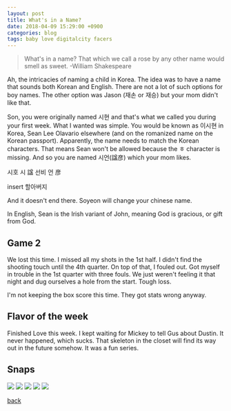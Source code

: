 ```yaml
---
layout: post
title: What's in a Name?
date: 2018-04-09 15:29:00 +0900
categories: blog
tags: baby love digitalcity facers
---
```


> What's in a name? That which we call a rose by any other name would smell as sweet. -William Shakespeare

Ah, the intricacies of naming a child in Korea. The idea was to have a name that sounds both Korean and English. There are not a lot of such options for boy names. The other option was Jason (재손 or 재승) but your mom didn't like that.

Son, you were originally named 시현 and that's what we called you during your first week. What I wanted was simple. You would be known as 이시현 in Korea, Sean Lee Olavario elsewhere (and on the romanized name on the Korean passport). Apparently, the name needs to match the Korean characters. That means Sean won't be allowed because the ㅎ character is missing. And so you are named 시언(諡彦) which your mom likes.

시호 시 諡
선비 언 彦

insert 할아버지

And it doesn't end there. Soyeon will change your chinese name.

In English, Sean is the Irish variant of John, meaning God is gracious, or gift from God.

## Game 2

We lost this time. I missed all my shots in the 1st half. I didn't find the shooting touch until the 4th quarter. On top of that, I fouled out. Got myself in trouble in the 1st quarter with three fouls. We just weren't feeling it that night and dug ourselves a hole from the start. Tough loss. 

I'm not keeping the box score this time. They got stats wrong anyway.

## Flavor of the week

Finished Love this week. I kept waiting for Mickey to tell Gus about Dustin. It never happened, which sucks. That skeleton in the closet will find its way out in the future somehow. It was a fun series.

## Snaps

![](/assets/img/201804.jpg "")
![](/assets/img/201804.jpg "")
![](/assets/img/201804.jpg "")
![](/assets/img/201804.jpg "")
![](/assets/img/201804.jpg "")

[back](/blog)
